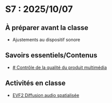 # S7 : <!-- %: S7 -->2025/10/07<!-- %; -->

## À préparer avant la classe

* Ajustements au dispositif sonore 

## Savoirs essentiels/Contenus

* [ <!-- %: BLOC2_SAVOIR6  --># Contrôle de la qualité du produit multimédia<!-- %; -->](../../03-savoirs/02/07/)

## Activités en classe

* [ EVF2 <!-- %: BLOC2 -->Diffusion audio spatialisée<!-- %; -->](../../04-evaluations/formatives/02/)
